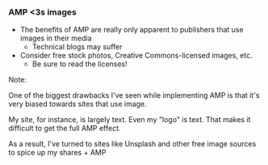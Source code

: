 ### AMP <3s images

* <!-- .element: class="fragment" --> The benefits of AMP are really only apparent to publishers that use images in their media
	* <!-- .element: class="fragment" --> Technical blogs may suffer
* <!-- .element: class="fragment" --> Consider free stock photos, Creative Commons-licensed images, etc.
	* <!-- .element: class="fragment" --> Be sure to read the licenses!

Note:

One of the biggest drawbacks I've seen while implementing AMP is that it's very biased towards sites that use image.

My site, for instance, is largely text. Even my "logo" is text. That makes it difficult to get the full AMP effect.

As a result, I've turned to sites like Unsplash and other free image sources to spice up my shares + AMP
